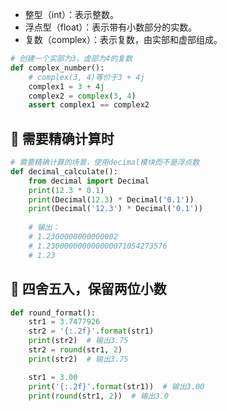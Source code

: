 - 整型（int）：表示整数。 
- 浮点型（float）：表示带有小数部分的实数。 
- 复数（complex）：表示复数，由实部和虚部组成。

```python
# 创建一个实部为3，虚部为4的复数
def complex_number():
    # complex(3, 4)等价于3 + 4j
    complex1 = 3 + 4j
    complex2 = complex(3, 4)
    assert complex1 == complex2
```

## 📌 需要精确计算时

```python
# 需要精确计算的场景，使用decimal模块而不是浮点数
def decimal_calculate():
    from decimal import Decimal
    print(12.3 * 0.1)
    print(Decimal(12.3) * Decimal('0.1'))
    print(Decimal('12.3') * Decimal('0.1'))
    
    # 输出：
    # 1.2300000000000002
    # 1.230000000000000071054273576
    # 1.23
```

## 📌 四舍五入，保留两位小数

```python
def round_format():
    str1 = 3.7477926
    str2 = '{:.2f}'.format(str1)
    print(str2)  # 输出3.75
    str2 = round(str1, 2)
    print(str2)  # 输出3.75

    str1 = 3.00
    print('{:.2f}'.format(str1))  # 输出3.00
    print(round(str1, 2))  # 输出3.0
```